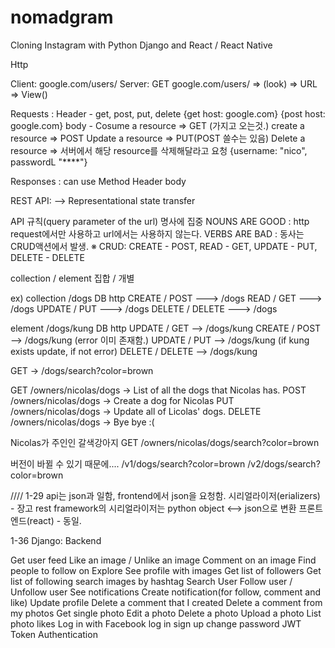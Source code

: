 # nomadgram

Cloning Instagram with Python Django and React / React Native


Http

Client: google.com/users/
Server: GET google.com/users/ => (look) => URL => View() 

Requests : 
    Header - get, post, put, delete
        {get host: google.com}
        {post host: google.com}
    body - 
        Cosume a resource => GET
        (가지고 오는것.)
        create a resource => POST
        Update a resource => PUT(POST 쓸수는 있음)
        Delete a resource => 서버에서 해당 resource를 삭제해달라고 요청
        {username: "nico", passwordL "****"}

Responses :  can use Method
    Header 
    body

REST API:
  --> Representational state transfer

API 규칙(query parameter of the url)
명사에 집중
NOUNS ARE GOOD : http request에서만 사용하고 url에서는 사용하지 않는다.
VERBS ARE BAD : 동사는 CRUD액션에서 발생.
※ CRUD: CREATE - POST, READ - GET, UPDATE - PUT, DELETE - DELETE


collection / element
집합       / 개별


ex)
collection
/dogs
DB        http
CREATE  / POST      ---> /dogs
READ    / GET       ---> /dogs
UPDATE  / PUT       ---> /dogs
DELETE  / DELETE    ---> /dogs

element
/dogs/kung
DB        http
UPDATE  / GET    --> /dogs/kung
CREATE  / POST   --> /dogs/kung (error 이미 존재함.)
UPDATE  / PUT    --> /dogs/kung (if kung exists update, if not error)
DELETE  / DELETE --> /dogs/kung



GET -> /dogs/search?color=brown

GET    /owners/nicolas/dogs -> List of all the dogs that Nicolas has.
POST   /owners/nicolas/dogs -> Create a dog for Nicolas
PUT    /owners/nicolas/dogs -> Update all of Licolas' dogs.
DELETE /owners/nicolas/dogs -> Bye bye :(

Nicolas가 주인인 갈색강아지
GET    /owners/nicolas/dogs/search?color=brown


버전이 바뀔 수 있기 때문에....
/v1/dogs/search?color=brown
/v2/dogs/search?color=brown


////
1-29
api는 json과 일함, frontend에서 json을 요청함.
시리얼라이저(erializers) - 
장고 rest framework의 시리얼라이저는 python object <--> json으로 변환
프론트엔드(react) - 동일.



1-36
Django: Backend

Get user feed
Like an image / Unlike an image
Comment on an image
Find people to follow on Explore
See profile with images
Get list of followers
Get list of following
search images by hashtag
Search User
Follow user / Unfollow user
See notifications
Create notification(for follow, comment and like)
Update profile
Delete a comment that I created
Delete a comment from my photos
Get single photo
Edit a photo
Delete a photo
Upload a photo
List photo likes
Log in with Facebook
log in
sign up 
change password
JWT Token Authentication
